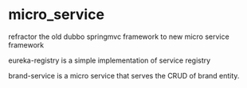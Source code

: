 # micro_service

refractor the old dubbo springmvc framework to new micro service framework

eureka-registry is a simple implementation of service registry

brand-service is a micro service that serves the CRUD of brand entity.
